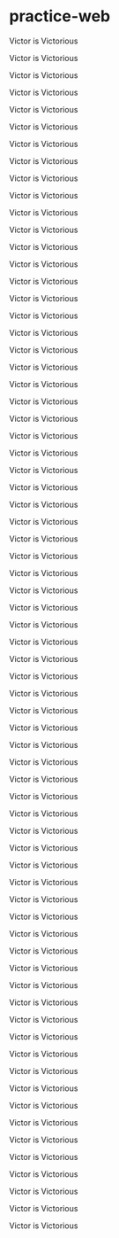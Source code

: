 # practice-web

<p> Victor is Victorious </p>
<p> Victor is Victorious </p>
<p> Victor is Victorious </p>
<p> Victor is Victorious </p>
<p> Victor is Victorious </p>
<p> Victor is Victorious </p>
<p> Victor is Victorious </p>
<p> Victor is Victorious </p>
<p> Victor is Victorious </p>
<p> Victor is Victorious </p>
<p> Victor is Victorious </p>

<p> Victor is Victorious </p>
<p> Victor is Victorious </p>
<p> Victor is Victorious </p>
<p> Victor is Victorious </p>
<p> Victor is Victorious </p>
<p> Victor is Victorious </p>
<p> Victor is Victorious </p>

<p> Victor is Victorious </p>
<p> Victor is Victorious </p>
<p> Victor is Victorious </p>
<p> Victor is Victorious </p>
<p> Victor is Victorious </p>
<p> Victor is Victorious </p>
<p> Victor is Victorious </p>
<p> Victor is Victorious </p>
<p> Victor is Victorious </p>
<p> Victor is Victorious </p>
<p> Victor is Victorious </p>
<p> Victor is Victorious </p>
<p> Victor is Victorious </p>
<p> Victor is Victorious </p>
<p> Victor is Victorious </p>
<p> Victor is Victorious </p>
<p> Victor is Victorious </p>
<p> Victor is Victorious </p>
<p> Victor is Victorious </p>
<p> Victor is Victorious </p>
<p> Victor is Victorious </p>
<p> Victor is Victorious </p>

<p> Victor is Victorious </p>
<p> Victor is Victorious </p>
<p> Victor is Victorious </p>
<p> Victor is Victorious </p>
<p> Victor is Victorious </p>
<p> Victor is Victorious </p>
<p> Victor is Victorious </p>
<p> Victor is Victorious </p>
<p> Victor is Victorious </p>
<p> Victor is Victorious </p>

<p> Victor is Victorious </p>
<p> Victor is Victorious </p>
<p> Victor is Victorious </p>
<p> Victor is Victorious </p>
<p> Victor is Victorious </p>
<p> Victor is Victorious </p>




































































































































































<p> Victor is Victorious </p><p> Victor is Victorious </p><p> Victor is Victorious </p><p> Victor is Victorious </p><p> Victor is Victorious </p><p> Victor is Victorious </p><p> Victor is Victorious </p><p> Victor is Victorious </p><p> Victor is Victorious </p>
<p> Victor is Victorious </p>
<p> Victor is Victorious </p>
<p> Victor is Victorious </p>
<p> Victor is Victorious </p>

<p> Victor is Victorious </p>
